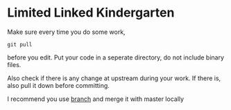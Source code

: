 # Limited Linked Kindergarten

Make sure every time you do some work, 

```
git pull
```

before you edit. Put your code in a seperate directory, do not include binary files.

Also check if there is any change at upstream during your work. If there is, also pull it down before committing.

I recommend you use [branch](https://git-scm.com/book/en/v2/Git-Branching-Basic-Branching-and-Merging) and merge it with master locally

